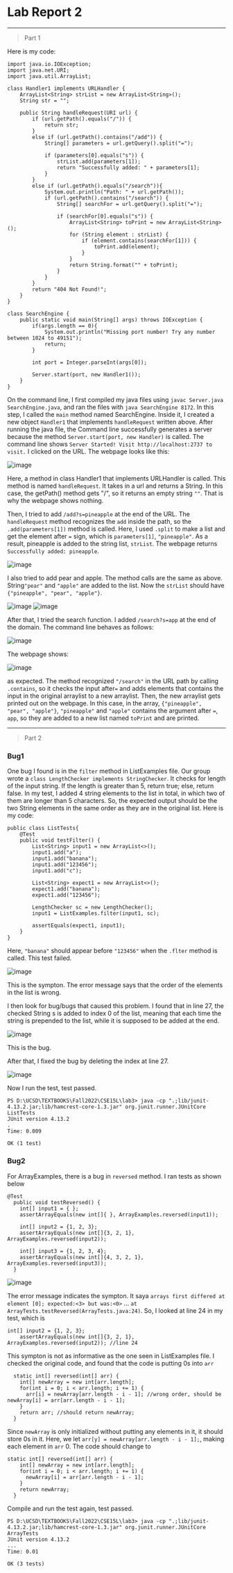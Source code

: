 # Lab Report 2
---
> Part 1

Here is my code:
```
import java.io.IOException;
import java.net.URI;
import java.util.ArrayList;

class Handler1 implements URLHandler {
    ArrayList<String> strList = new ArrayList<String>();
    String str = "";

    public String handleRequest(URI url) {
        if (url.getPath().equals("/")) {
            return str;
        } 
        else if (url.getPath().contains("/add")) {
            String[] parameters = url.getQuery().split("=");
            
            if (parameters[0].equals("s")) {
                strList.add(parameters[1]);
                return "Successfully added: " + parameters[1];
            }
        }
        else if (url.getPath().equals("/search")){
            System.out.println("Path: " + url.getPath());
            if (url.getPath().contains("/search")) {
                String[] searchFor = url.getQuery().split("=");

                if (searchFor[0].equals("s")) {
                    ArrayList<String> toPrint = new ArrayList<String>();
                    for (String element : strList) {
                        if (element.contains(searchFor[1])) {
                            toPrint.add(element);
                        }
                    }
                    return String.format("" + toPrint);
                }
            }
        }
        return "404 Not Found!";
    }
}

class SearchEngine {
    public static void main(String[] args) throws IOException {
        if(args.length == 0){
            System.out.println("Missing port number! Try any number between 1024 to 49151");
            return;
        }

        int port = Integer.parseInt(args[0]);

        Server.start(port, new Handler1());
    }
}
```
On the command line, I first compiled my java files using `javac Server.java SearchEngine.java`, and ran the files with `java SearchEngine 8172`.
In this step, I called the `main` method named SearchEngine. Inside it, I created a new object `Handler1` that implements `handleRequest` written above. 
After running the java file, the Command line successfully generates a server because the method `Server.start(port, new Handler)` is called. The command line shows `Server Started! Visit http://localhost:2737 to visit.`
I clicked on the URL. The webpage looks like this:

![image](empty.png)

Here, a method in class Handler1 that implements URLHandler is called. This method is named `handleRequest`. It takes in a url and returns a String. In this case, the getPath() method gets "/", so it returns an empty string `""`. That is why the webpage shows nothing.

Then, I tried to add `/add?s=pineapple` at the end of the URL. The `handleRequest` method recognizes the `add` inside the path, so the `.add(parameters[1])` method is called. Here, I used `.split` to make a list and get the element after `=` sign, which is `parameters[1]`, `"pineapple"`. As a result, pineapple is added to the string list, `strList`. The webpage returns `Successfully added: pineapple`.

![image](addPineapple.png)

I also tried to add pear and apple. The method calls are the same as above. String`"pear"` and `"apple"` are added to the list. Now the `strList` should have `{"pineapple", "pear", "apple"}`.

![image](addPear.png)
![image](addApple.png)

After that, I tried the search function. I added `/search?s=app` at the end of the domain. The command line behaves as follows:

![image](terminal.png)

The webpage shows:

![image](searchApp.png)

as expected.
The method recognized `"/search"` in the URL path by calling `.contains`, so it checks the input after`=` and adds elements that contains the input in the original arraylist to a new arraylist. Then, the new arraylist gets printed out on the webpage.
In this case, in the array, `{"pineapple", "pear", "apple"}`, `"pineapple"` and `"apple"` contains the argument after `=`, `app`, so they are added to a new list named `toPrint` and are printed.

---
> Part 2
### Bug1
One bug I found is in the `filter` method in ListExamples file. Our group wrote a `class LengthChecker implements StringChecker`. It checks for length of the input string. If the length is greater than 5, return true; else, return false. In my test, I added 4 string elements to the list in total, in which two of them are longer than 5 characters. So, the expected output should be the two String elements in the same order as they are in the original list.
Here is my code:
```
public class ListTests{
    @Test 
	public void testFilter() {
        List<String> input1 = new ArrayList<>();
        input1.add("a");
        input1.add("banana");
        input1.add("123456");
        input1.add("c");
        
        List<String> expect1 = new ArrayList<>();
        expect1.add("banana");
        expect1.add("123456");

        LengthChecker sc = new LengthChecker();
        input1 = ListExamples.filter(input1, sc);

        assertEquals(expect1, input1);
    }
}
```

Here, `"banana"` should appear before `"123456"` when the `.flter` method is called. 
This test failed.

![image](ListExampleFailure.png)

This is the sympton. The error message says that the order of the elements in the list is wrong.

I then look for bug/bugs that caused this problem. I found that in line 27, the checked String s is added to index 0 of the list, meaning that each time the string is prepended to the list, while it is supposed to be added at the end.

![image](ListBug.png)

This is the bug.

After that, I fixed the bug by deleting the index at line 27.

![image](ListFixed.png)

Now I run the test, test passed.
```
PS D:\UCSD\TEXTBOOKS\Fall2022\CSE15L\lab3> java -cp ".;lib/junit-4.13.2.jar;lib/hamcrest-core-1.3.jar" org.junit.runner.JUnitCore ListTests
JUnit version 4.13.2
.
Time: 0.009

OK (1 test)
```

### Bug2
For ArrayExamples, there is a bug in `reversed` method. I ran tests as shown below
```
@Test
  public void testReversed() {
    int[] input1 = { };
    assertArrayEquals(new int[]{ }, ArrayExamples.reversed(input1));

    int[] input2 = {1, 2, 3};
    assertArrayEquals(new int[]{3, 2, 1}, ArrayExamples.reversed(input2));

    int[] input3 = {1, 2, 3, 4};
    assertArrayEquals(new int[]{4, 3, 2, 1}, ArrayExamples.reversed(input3));
  }
```

![image](ArrayFailed.png)

The error message indicates the sympton. It saya `arrays first differed at element [0]; expected:<3> but was:<0>` ... `at ArrayTests.testReversed(ArrayTests.java:24)`. So, I looked at line 24 in my test, which is 
```
int[] input2 = {1, 2, 3};
    assertArrayEquals(new int[]{3, 2, 1}, ArrayExamples.reversed(input2)); //line 24
```
This sympton is not as informative as the one seen in ListExamples file. 
I checked the original code, and found that the code is putting 0s into `arr`
```
  static int[] reversed(int[] arr) {
    int[] newArray = new int[arr.length];
    for(int i = 0; i < arr.length; i += 1) {
      arr[i] = newArray[arr.length - i - 1]; //wrong order, should be newArray[i] = arr[arr.length - i - 1];
    }
    return arr; //should return newArray;
  }
```
Since `newArray` is only initialized without putting any elements in it, it should store 0s in it. Here, we let `arr[y] = newArray[arr.length - i - 1];`, making each element in `arr` 0.
The code should change to 
```
static int[] reversed(int[] arr) {
    int[] newArray = new int[arr.length];
    for(int i = 0; i < arr.length; i += 1) {
      newArray[i] = arr[arr.length - i - 1]; 
    }
    return newArray; 
  }
```
Compile and run the test again, test passed.
```
PS D:\UCSD\TEXTBOOKS\Fall2022\CSE15L\lab3> java -cp ".;lib/junit-4.13.2.jar;lib/hamcrest-core-1.3.jar" org.junit.runner.JUnitCore ArrayTests
JUnit version 4.13.2
...
Time: 0.01

OK (3 tests)
```